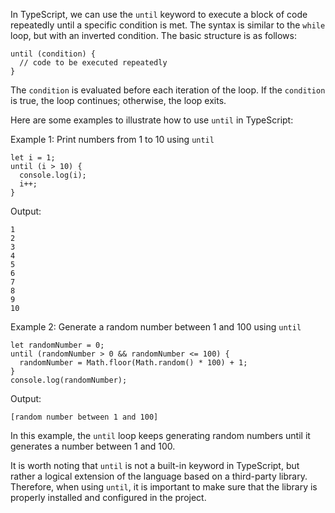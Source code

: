 In TypeScript, we can use the `until` keyword to execute a block of code repeatedly until a specific condition is met. The syntax is similar to the `while` loop, but with an inverted condition. The basic structure is as follows:

```
until (condition) {
  // code to be executed repeatedly
}
```

The `condition` is evaluated before each iteration of the loop. If the `condition` is true, the loop continues; otherwise, the loop exits.

Here are some examples to illustrate how to use `until` in TypeScript:

Example 1: Print numbers from 1 to 10 using `until`

```
let i = 1;
until (i > 10) {
  console.log(i);
  i++;
}
```

Output:
```
1
2
3
4
5
6
7
8
9
10
```

Example 2: Generate a random number between 1 and 100 using `until`

```
let randomNumber = 0;
until (randomNumber > 0 && randomNumber <= 100) {
  randomNumber = Math.floor(Math.random() * 100) + 1;
}
console.log(randomNumber);
```

Output:
```
[random number between 1 and 100]
```

In this example, the `until` loop keeps generating random numbers until it generates a number between 1 and 100.

It is worth noting that `until` is not a built-in keyword in TypeScript, but rather a logical extension of the language based on a third-party library. Therefore, when using `until`, it is important to make sure that the library is properly installed and configured in the project.